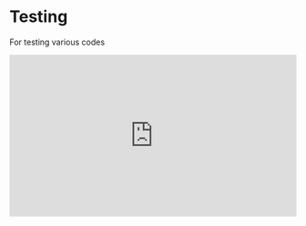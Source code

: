 # Testing
For testing various codes



<style>.codegena{position:relative;width:100%;height:0;padding-bottom:56.27198%;}.codegena iframe{position:absolute;top:0;left:0;width:100%;height:100%;}/*Youtube Embed Code : Created with Codegena.com */</style><div class="codegena"><iframe width='500' height='294' src="https://www.youtube.com/embed/Lc5-YB5e7Cg?&theme=light&autoplay=1&autohide=1&cc_load_policy=1&modestbranding=1&fs=0&showinfo=0&rel=0&iv_load_policy=3"frameborder="0"></iframe></div><div style='font-size: 0.8em'></div>
